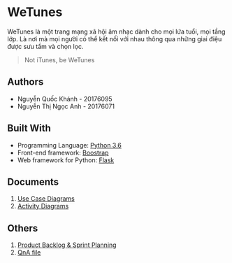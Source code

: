 # WeTunes
WeTunes là một trang mạng xã hội âm nhạc dành cho mọi lứa tuổi, mọi tầng lớp. Là nơi mà mọi người có thể kết nối với nhau thông qua những giai điệu được sưu tầm và chọn lọc.
> Not iTunes, be WeTunes
## Authors
- Nguyễn Quốc Khánh - 20176095
- Nguyễn Thị Ngọc Anh - 20176071
## Built With
- Programming Language: [Python 3.6](https://www.python.org/)
- Front-end framework: [Boostrap](https://getbootstrap.com/)
- Web framework for Python: [Flask](https://flask.palletsprojects.com/en/1.1.x/)
## Documents
1. [Use Case Diagrams](system-analysis/usecase)
1. [Activity Diagrams](system-analysis/activities)

## Others
1. [Product Backlog & Sprint Planning](https://github.com/kedgarnguyen298/musicweb-project/blob/master/Backlog%20%26%20Planning.xlsx)
2. [QnA file](QnA.xlsx)
